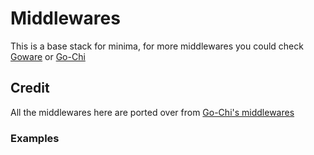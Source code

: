 # Middlewares

This is a base stack for minima, for more middlewares you could check [Goware](https://github.com/goware) or [Go-Chi](https://github.com/Go-Chi)

## Credit

All the middlewares here are ported over from [Go-Chi's middlewares](https://github.com/go-chi/chi/tree/master/middleware)


### Examples